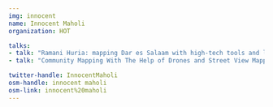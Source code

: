 ```yaml
---
img: innocent
name: Innocent Maholi
organization: HOT

talks: 
- talk: "Ramani Huria: mapping Dar es Salaam with high-tech tools and local communities"
- talk: "Community Mapping With The Help of Drones and Street View Mapping"

twitter-handle: InnocentMaholi
osm-handle: innocent maholi
osm-link: innocent%20maholi
---
```

